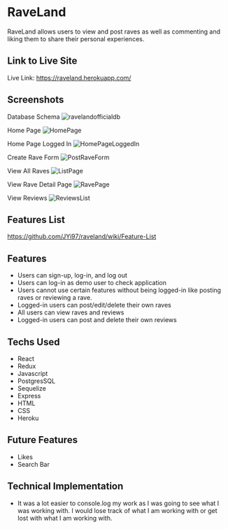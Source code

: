 
# RaveLand

RaveLand allows users to view and post raves as well as commenting and liking them to share their personal experiences.

## Link to Live Site
Live Link: https://raveland.herokuapp.com/

## Screenshots

Database Schema
![ravelandofficialdb](https://user-images.githubusercontent.com/96046451/172168956-4a48c48a-c3d4-4955-a153-ec47fcfd4476.PNG)

Home Page
![HomePage](https://user-images.githubusercontent.com/96046451/172169045-5cdea370-ffdc-42e3-9712-8c0fe12ec3fc.PNG)

Home Page Logged In
![HomePageLoggedIn](https://user-images.githubusercontent.com/96046451/172169103-f04be6cd-5379-4b68-a0da-c04a6220e6f8.PNG)

Create Rave Form
![PostRaveForm](https://user-images.githubusercontent.com/96046451/172169158-a2c74454-229d-4232-a11e-a4c3e8758495.PNG)

View All Raves
![ListPage](https://user-images.githubusercontent.com/96046451/172169211-15cc1e86-5113-4c63-8522-ecd958acf5d2.PNG)

View Rave Detail Page
![RavePage](https://user-images.githubusercontent.com/96046451/172169280-a7867657-dd8e-4a13-bdcb-ecca18939788.PNG)

View Reviews 
![ReviewsList](https://user-images.githubusercontent.com/96046451/172169330-ac480dd1-67c7-47c8-9d1e-abf2b91fd5c5.PNG)

## Features List
https://github.com/JYi97/raveland/wiki/Feature-List

## Features
* Users can sign-up, log-in, and log out
* Users can log-in as demo user to check application
* Users cannot use certain features without being logged-in like posting raves or reviewing a rave.
* Logged-in users can post/edit/delete their own raves
* All users can view raves and reviews
* Logged-in users can post and delete their own reviews

## Techs Used
* React
* Redux
* Javascript
* PostgresSQL
* Sequelize
* Express
* HTML
* CSS
* Heroku

## Future Features
* Likes
* Search Bar

## Technical Implementation
* It was a lot easier to console.log my work as I was going to see what I was working with. I would lose track of what I am working with or get lost with what I am working with.
